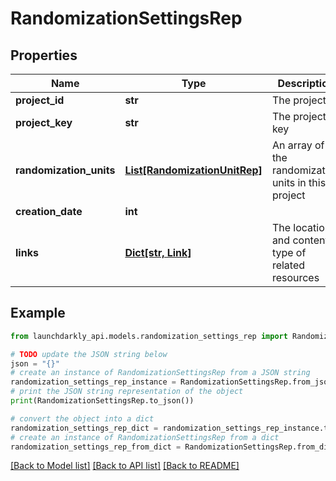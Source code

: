 # RandomizationSettingsRep


## Properties

Name | Type | Description | Notes
------------ | ------------- | ------------- | -------------
**project_id** | **str** | The project ID | [optional] 
**project_key** | **str** | The project key | [optional] 
**randomization_units** | [**List[RandomizationUnitRep]**](RandomizationUnitRep.md) | An array of the randomization units in this project | [optional] 
**creation_date** | **int** |  | [optional] 
**links** | [**Dict[str, Link]**](Link.md) | The location and content type of related resources | [optional] 

## Example

```python
from launchdarkly_api.models.randomization_settings_rep import RandomizationSettingsRep

# TODO update the JSON string below
json = "{}"
# create an instance of RandomizationSettingsRep from a JSON string
randomization_settings_rep_instance = RandomizationSettingsRep.from_json(json)
# print the JSON string representation of the object
print(RandomizationSettingsRep.to_json())

# convert the object into a dict
randomization_settings_rep_dict = randomization_settings_rep_instance.to_dict()
# create an instance of RandomizationSettingsRep from a dict
randomization_settings_rep_from_dict = RandomizationSettingsRep.from_dict(randomization_settings_rep_dict)
```
[[Back to Model list]](../README.md#documentation-for-models) [[Back to API list]](../README.md#documentation-for-api-endpoints) [[Back to README]](../README.md)


